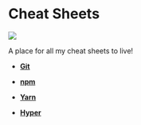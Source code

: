 # Cheat Sheets 

![](http://orig11.deviantart.net/af40/f/2015/056/3/e/daily79___test_cube_7___flying_by_retsamys-d8ikpzq.gif)

A place for all my cheat sheets to live!

- **[Git](git.md#useful-git-commands)**

- **[npm](npm.md#npm-plz)**

- **[Yarn](yarn.md#useful-yarn-commands)**

- **[Hyper](hyper.md#useful-hyper-info)**
